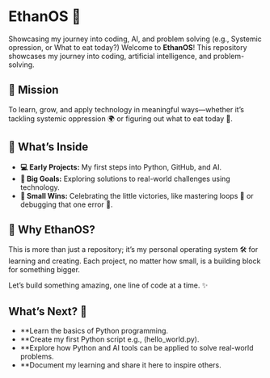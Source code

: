# EthanOS 🌟
Showcasing my journey into coding, AI, and problem solving (e.g., Systemic opression, or What to eat today?)
Welcome to **EthanOS**! This repository showcases my journey into coding, artificial intelligence, and problem-solving.  
## 🎯 Mission  
To learn, grow, and apply technology in meaningful ways—whether it’s tackling systemic oppression 🌍 or figuring out what to eat today 🍕.

## 📂 What’s Inside  
- **💻 Early Projects:** My first steps into Python, GitHub, and AI.  
- **🚀 Big Goals:** Exploring solutions to real-world challenges using technology.  
- **🎉 Small Wins:** Celebrating the little victories, like mastering loops 🔄 or debugging that one error 🐛.  

## 🤔 Why EthanOS?  
This is more than just a repository; it’s my personal operating system 🛠️ for learning and creating. Each project, no matter how small, is a building block for something bigger.  

Let’s build something amazing, one line of code at a time. ✨
## What’s Next? 🔮
- **Learn the basics of Python programming.
- **Create my first Python script e.g., (hello_world.py).
- **Explore how Python and AI tools can be applied to solve real-world problems.
- **Document my learning and share it here to inspire others.

